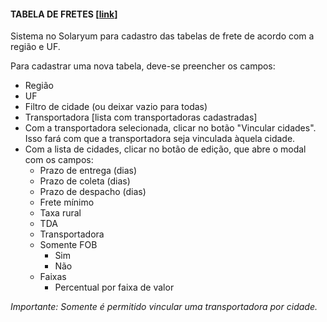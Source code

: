 #### TABELA DE FRETES [[link](https://sandbox.solaryum.com.br/fotus-yfe/configuracoes/tabela-de-fretes)]

Sistema no Solaryum para cadastro das tabelas de frete de acordo com a região e UF.

Para cadastrar uma nova tabela, deve-se preencher os campos:

- Região
- UF
- Filtro de cidade (ou deixar vazio para todas)
- Transportadora [lista com transportadoras cadastradas]
- Com a transportadora selecionada, clicar no botão "Vincular cidades". Isso fará com que a transportadora seja vinculada àquela cidade.
- Com a lista de cidades, clicar no botão de edição, que abre o modal com os campos:
    - Prazo de entrega (dias)
    - Prazo de coleta (dias)
    - Prazo de despacho (dias)
    - Frete mínimo
    - Taxa rural
    - TDA
    - Transportadora
    - Somente FOB
        - Sim
        - Não
    - Faixas
        - Percentual por faixa de valor

_Importante: Somente é permitido vincular uma transportadora por cidade._
